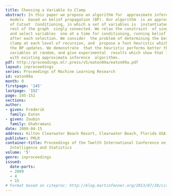 ```yaml
---
title: Choosing a Variable to Clamp
abstract: In this paper we propose an algorithm for  approximate inference on graphical
  models  based on belief propagation (BP). Our algorithm  is an approximate version
  of Cutset  Conditioning, in which a set of variables is  instantiated to make the
  rest of the graph  singly connected. We relax the constraint  of single-connectedness,
  and select variables  one at a time for conditioning, running belief  propagation
  after each selection. We consider  the problem of determining the best variable  to
  clamp at each level of recursion, and  propose a fast heuristic which applies backpropagation  to
  the BP updates. We demonstrate  that the heuristic performs better than  selecting
  variables at random, and give experimental  results which show that it performs  competitively
  with existing approximate inference  algorithms.
pdf: http://proceedings.mlr.press/v5/eaton09a/eaton09a.pdf
layout: inproceedings
series: Proceedings of Machine Learning Research
id: eaton09a
month: 0
firstpage: '145'
lastpage: '152'
page: 145-152
sections: 
author:
- given: Frederik
  family: Eaton
- given: Zoubin
  family: Ghahramani
date: 2009-04-15
address: Hilton Clearwater Beach Resort, Clearwater Beach, Florida USA
publisher: PMLR
container-title: Proceedings of the Twelth International Conference on Artificial
  Intelligence and Statistics
volume: '5'
genre: inproceedings
issued:
  date-parts:
  - 2009
  - 4
  - 15
# Format based on citeproc: http://blog.martinfenner.org/2013/07/30/citeproc-yaml-for-bibliographies/
---
```

